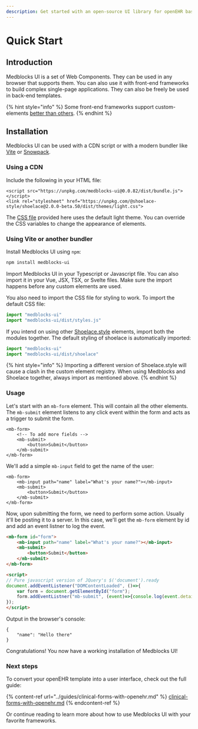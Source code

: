```yaml
---
description: Get started with an open-source UI library for openEHR based interfaces.
---
```


# Quick Start

## Introduction

Medblocks UI is a set of Web Components. They can be used in any browser that supports them. You can also use it with front-end frameworks to build complex single-page applications. They can also be freely be used in back-end templates.

{% hint style="info" %}
Some front-end frameworks support custom-elements [better than others](https://custom-elements-everywhere.com).
{% endhint %}

## Installation

Medblocks UI can be used with a CDN script or with a modern bundler like [Vite](https://vitejs.dev) or [Snowpack](https://www.snowpack.dev).

### Using a CDN

Include the following in your HTML file:

```markup
<script src="https://unpkg.com/medblocks-ui@0.0.82/dist/bundle.js"></script>
<link rel="stylesheet" href="https://unpkg.com/@shoelace-style/shoelace@2.0.0-beta.50/dist/themes/light.css">
```

The [CSS file](https://unpkg.com/@shoelace-style/shoelace@2.0.0-beta.50/dist/themes/light.css) provided here uses the default light theme. You can override the CSS variables to change the appearance of elements.

### Using Vite or another bundler

Install Medblocks UI using `npm`:

```bash
npm install medblocks-ui
```

Import Medblocks UI in your Typescript or Javascript file. You can also import it in your Vue, JSX, TSX, or Svelte files. Make sure the import happens before any custom elements are used.

You also need to import the CSS file for styling to work. To import the default CSS file:

```javascript
import "medblocks-ui"
import "medblocks-ui/dist/styles.js"
```

If you intend on using other [Shoelace.style](https://shoelace.style) elements, import both the modules together. The default styling of shoelace is automatically imported:

```javascript
import "medblocks-ui"
import "medblocks-ui/dist/shoelace"
```

{% hint style="info" %}
Importing a different version of Shoelace.style will cause a clash in the custom element registry. When using Medblocks and Shoelace together, always import as mentioned above.
{% endhint %}

### Usage

Let's start with an `mb-form` element. This will contain all the other elements. The `mb-submit` element listens to any click event within the form and acts as a trigger to submit the form.

```markup
<mb-form>
    <!-- To add more fields -->
    <mb-submit>
        <button>Submit</button>
    </mb-submit>
</mb-form>
```

We'll add a simple `mb-input` field to get the name of the user:

```markup
<mb-form>
    <mb-input path="name" label="What's your name?"></mb-input>
    <mb-submit>
        <button>Submit</button>
    </mb-submit>
</mb-form>
```

Now, upon submitting the form, we need to perform some action. Usually it'll be posting it to a server. In this case, we'll get the `mb-form` element by id and add an event listner to log the event.

```html
<mb-form id="form">
    <mb-input path="name" label="What's your name?"></mb-input>
    <mb-submit>
        <button>Submit</button>
    </mb-submit>
</mb-form>

<script>
// Pure javascript version of JQuery's $('document').ready
document.addEventListener("DOMContentLoaded", ()=>{
    var form = document.getElementById("form");
    form.addEventListner("mb-submit", (event)=>{console.log(event.detail)})
});
</script>
```

Output in the browser's console:

```
{
    "name": "Hello there"
}
```

Congratulations! You now have a working installation of Medblocks UI!

### Next steps

To convert your openEHR template into a user interface, check out the full guide:

{% content-ref url="../guides/clinical-forms-with-openehr.md" %}
[clinical-forms-with-openehr.md](../guides/clinical-forms-with-openehr.md)
{% endcontent-ref %}

Or continue reading to learn more about how to use Medblocks UI with your favorite frameworks.
